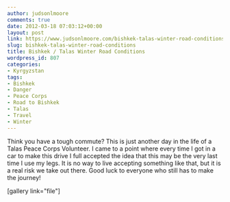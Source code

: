 ```yaml
---
author: judsonlmoore
comments: true
date: 2012-03-18 07:03:12+00:00
layout: post
link: https://www.judsonlmoore.com/bishkek-talas-winter-road-conditions/
slug: bishkek-talas-winter-road-conditions
title: Bishkek / Talas Winter Road Conditions
wordpress_id: 807
categories:
- Kyrgyzstan
tags:
- Bishkek
- Danger
- Peace Corps
- Road to Bishkek
- Talas
- Travel
- Winter
---
```


Think you have a tough commute? This is just another day in the life of a Talas Peace Corps Volunteer. I came to a point where every time I got in a car to make this drive I full accepted the idea that this may be the very last time I use my legs. It is no way to live accepting something like that, but it is a real risk we take out there. Good luck to everyone who still has to make the journey!

[gallery link="file"]
